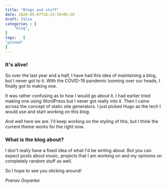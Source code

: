 ```yaml
---
title: "Blogs and stuff"
date: 2020-05-07T18:33:19+05:30
draft: false
categories : [
	"blog",
]
tags: 	[
"pinned"
]
---
```


### It's alive!

  

So over the last year and a half, I have had this idea of maintaining a blog, but I never got to it. With the COVID-19 pandemic looming over our heads, I finally got to making one. 

It was rather confusing as to how I would go about it. I had earlier tried making one using WordPress but I never got really into it. Then I came across the concept of static site generators. I just picked Hugo as the tech I would use and start working on this blog.  



And well here we are. I'll keep working on the styling of this, but I think the current theme works for the right now.



### What is the blog about?

I don't really have a fixed idea of what I'd be writing about. But you can expect posts about music, projects that I am working on and my opinions on completely random stuff as well.

  

So I hope to see you sticking around!

*Pranav Goyanka*



​	